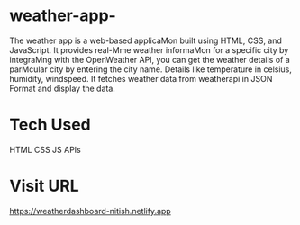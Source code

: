 # weather-app-
The weather app is a web-based applicaMon built using HTML, CSS, and JavaScript. It provides real-Mme weather informaMon for a specific city by integraMng with the OpenWeather API, you can get the weather details of a parMcular city by entering the city name. Details like temperature in celsius, humidity, windspeed. It fetches weather data from weatherapi in JSON Format and display the data.
# Tech Used
HTML
CSS
JS
APIs

# Visit URL
https://weatherdashboard-nitish.netlify.app


